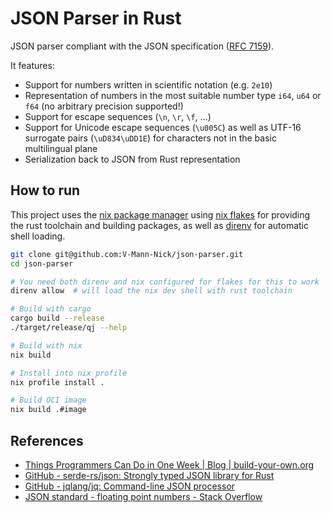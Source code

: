 # JSON Parser in Rust

JSON parser compliant with the JSON specification ([RFC 7159](https://datatracker.ietf.org/doc/html/rfc7159)).

It features:

- Support for numbers written in scientific notation (e.g. `2e10`)
- Representation of numbers in the most suitable number type `i64`, `u64` or `f64` (no arbitrary precision supported!)
- Support for escape sequences (`\n`, `\r`, `\f`, …)
- Support for Unicode escape sequences (`\u005C`) as well as UTF-16 surrogate pairs (`\uD834\uDD1E`) for characters not in the basic multilingual plane
- Serialization back to JSON from Rust representation

## How to run

This project uses the [nix package manager](https://github.com/NixOS/nix) using [nix flakes](https://nix.dev/concepts/flakes.html) for providing the rust toolchain and building packages, as well as [direnv](https://direnv.net/) for automatic shell loading.

```sh
git clone git@github.com:V-Mann-Nick/json-parser.git
cd json-parser

# You need both direnv and nix configured for flakes for this to work
direnv allow  # will load the nix dev shell with rust toolchain

# Build with cargo
cargo build --release
./target/release/qj --help

# Build with nix
nix build

# Install into nix profile
nix profile install .

# Build OCI image
nix build .#image
```

## References

- [Things Programmers Can Do in One Week | Blog | build-your-own.org](https://build-your-own.org/blog/20231108_1week/?id=20231108)
- [GitHub - serde-rs/json: Strongly typed JSON library for Rust](https://github.com/serde-rs/json)
- [GitHub - jqlang/jq: Command-line JSON processor](https://github.com/jqlang/jq)
- [JSON standard - floating point numbers - Stack Overflow](https://stackoverflow.com/a/19554986/15782961)
